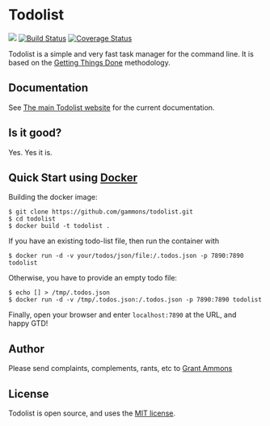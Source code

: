 # Todolist

[![](https://goreportcard.com/badge/github.com/gammons/todolist)](https://goreportcard.com/report/github.com/gammons/todolist)
[![Build Status](https://travis-ci.org/gammons/todolist.svg?branch=master)](https://travis-ci.org/gammons/todolist)
[![Coverage Status](https://coveralls.io/repos/github/mikezter/todolist/badge.svg?branch=edit-todos-tests)](https://coveralls.io/github/mikezter/todolist?branch=edit-todos-tests)

Todolist is a simple and very fast task manager for the command line.  It is based on the [Getting Things Done][gtd] methodology.

[gtd]: http://lifehacker.com/productivity-101-a-primer-to-the-getting-things-done-1551880955

## Documentation

See [The main Todolist website][tdl] for the current documentation.

[tdl]: http://todolist.site

## Is it good?

Yes.  Yes it is.

## Quick Start using [Docker](https://github.com/docker/docker.git)

Building the docker image:
```
$ git clone https://github.com/gammons/todolist.git
$ cd todolist
$ docker build -t todolist .
```

If you have an existing todo-list file, then run the container with
```
$ docker run -d -v your/todos/json/file:/.todos.json -p 7890:7890 todolist
```

Otherwise, you have to provide an empty todo file:
```
$ echo [] > /tmp/.todos.json
$ docker run -d -v /tmp/.todos.json:/.todos.json -p 7890:7890 todolist
```

Finally, open your browser and enter `localhost:7890` at the URL, and \
happy GTD!

## Author

Please send complaints, complements, rants, etc to [Grant Ammons][ga]

## License

Todolist is open source, and uses the [MIT license](https://github.com/gammons/todolist/blob/master/LICENSE.md).

[ga]: https://twitter.com/gammons
